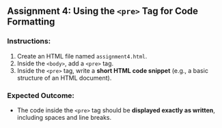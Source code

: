 ## **Assignment 4: Using the `<pre>` Tag for Code Formatting**  
### **Instructions:**  
1. Create an HTML file named `assignment4.html`.  
2. Inside the `<body>`, add a `<pre>` tag.  
3. Inside the `<pre>` tag, write a **short HTML code snippet** (e.g., a basic structure of an HTML document).  

### **Expected Outcome:**  
- The code inside the `<pre>` tag should be **displayed exactly as written**, including spaces and line breaks.  

